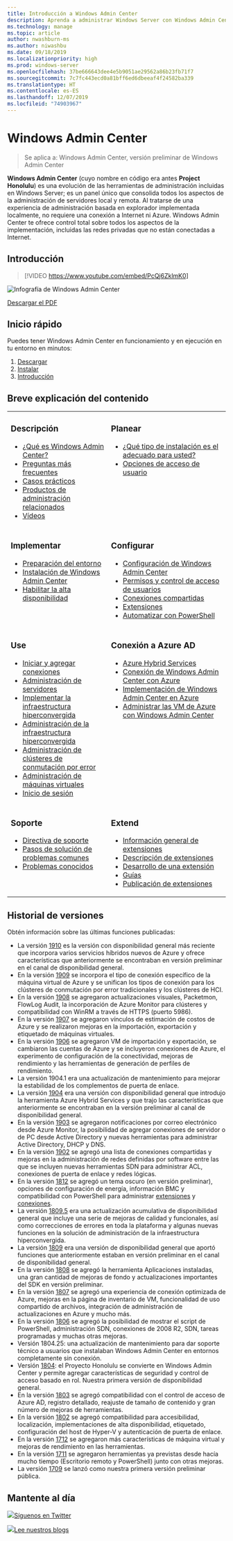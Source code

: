 ```yaml
---
title: Introducción a Windows Admin Center
description: Aprenda a administrar Windows Server con Windows Admin Center (Proyecto Honolulu)
ms.technology: manage
ms.topic: article
author: nwashburn-ms
ms.author: niwashbu
ms.date: 09/18/2019
ms.localizationpriority: high
ms.prod: windows-server
ms.openlocfilehash: 37be666643dee4e5b9051ae29562a86b23fb71f7
ms.sourcegitcommit: 7c7fc443ecd0a81bff6ed6dbeeaf4f24582ba339
ms.translationtype: HT
ms.contentlocale: es-ES
ms.lasthandoff: 12/07/2019
ms.locfileid: "74903967"
---
```

# <a name="windows-admin-center"></a>Windows Admin Center

> Se aplica a: Windows Admin Center, versión preliminar de Windows Admin Center

**Windows Admin Center** (cuyo nombre en código era antes **Project Honolulu**) es una evolución de las herramientas de administración incluidas en Windows Server; es un panel único que consolida todos los aspectos de la administración de servidores local y remota. Al tratarse de una experiencia de administración basada en explorador implementada localmente, no requiere una conexión a Internet ni Azure. Windows Admin Center te ofrece control total sobre todos los aspectos de la implementación, incluidas las redes privadas que no están conectadas a Internet.

## <a name="introduction"></a>Introducción

>[!VIDEO https://www.youtube.com/embed/PcQj6ZklmK0]

![Infografía de Windows Admin Center](media/WAC1910Poster_thumb.PNG)

[Descargar el PDF](https://github.com/MicrosoftDocs/windowsserverdocs/raw/master/WindowsServerDocs/manage/windows-admin-center/media/WindowsAdminCenter1910Poster.pdf)

## <a name="quick-start"></a>Inicio rápido

Puedes tener Windows Admin Center en funcionamiento y en ejecución en tu entorno en minutos:

1. [Descargar](https://aka.ms/windowsadmincenter)
2. [Instalar](deploy/install.md)
3. [Introducción](use/get-started.md)

## <a name="contents-at-a-glance"></a>Breve explicación del contenido

<table>
    <tr></tr>
    <tr>
        <td style="vertical-align: top;">
            <h3>Descripción</h3>
            <ul>
            <li><a href="understand/what-is.md">¿Qué es Windows Admin Center?</a>
            <li><a href="understand/faq.md">Preguntas más frecuentes</a>
            <li><a href="understand/case-studies.md">Casos prácticos</a>
            <li><a href="understand/related-management.md">Productos de administración relacionados</a>
            <li><a href="understand/videos.md">Vídeos</a>
            </ul>
        </td>
        <td style="vertical-align: top;">
            <h3>Planear</h3>
            <ul>
            <li><a href="plan/installation-options.md">¿Qué tipo de instalación es el adecuado para usted?</a>
            <li><a href="plan/user-access-options.md">Opciones de acceso de usuario</a>
            <br>
            </ul>
        </td>
    </tr>
    <tr>
        <td style="vertical-align: top;">
            <h3>Implementar</h3>
            <ul>
            <li><a href="deploy/prepare-environment.md">Preparación del entorno</a>
            <li><a href="deploy/install.md">Instalación de Windows Admin Center</a>
            <li><a href="deploy/high-availability.md">Habilitar la alta disponibilidad</a>
         </ul>
        </td>
        <td style="vertical-align: top;">
            <h3>Configurar</h3>
            <ul>
            <li><a href="configure/settings.md">Configuración de Windows Admin Center</a>
            <li><a href="configure/user-access-control.md">Permisos y control de acceso de usuarios</a>
            <li><a href="configure/shared-connections.md">Conexiones compartidas</a>
            <li><a href="configure/using-extensions.md">Extensiones</a>
            <li><a href="configure/use-powershell.md">Automatizar con PowerShell</a>
            </ul>
        </td>
    </tr>
    <tr>
        <td style="vertical-align: top;">
            <h3>Use</h3>
            <ul>
            <li><a href="use/get-started.md">Iniciar y agregar conexiones</a>
            <li><a href="use/manage-servers.md">Administración de servidores</a>
            <li><a href="use/deploy-hyperconverged-infrastructure.md">Implementar la infraestructura hiperconvergida</a>
            <li><a href="use/manage-hyper-converged.md">Administración de la infraestructura hiperconvergida</a>
            <li><a href="use/manage-failover-clusters.md">Administración de clústeres de conmutación por error</a>
            <li><a href="use/manage-virtual-machines.md">Administración de máquinas virtuales</a>
            <li><a href="use/logging.md">Inicio de sesión</a>
            </ul>
        </td>
        <td style="vertical-align: top;">
            <h3>Conexión a Azure AD</h3>
            <ul>
            <li><a href="azure/index.md">Azure Hybrid Services</a></li>
            <li><a href="azure/azure-integration.md">Conexión de Windows Admin Center con Azure</a></li>
            <li><a href="azure/deploy-wac-in-azure.md">Implementación de Windows Admin Center en Azure</a></li>
            <li><a href="azure/manage-azure-vms.md">Administrar las VM de Azure con Windows Admin Center</a></li>
            </ul>
        </td>
    </tr>
    <tr>
            <td style="vertical-align: top;">
            <h3>Soporte</h3>
            <ul>
            <li><a href="support/index.md">Directiva de soporte</a>
            <li><a href="support/troubleshooting.md">Pasos de solución de problemas comunes</a>
            <li><a href="support/known-issues.md">Problemas conocidos</a>
            </ul>
        </td>
            <td style="vertical-align: top;">
            <h3>Extend</h3>
            <ul>
            <li><a href="extend/extensibility-overview.md">Información general de extensiones</a>
            <li><a href="extend/understand-extensions.md">Descripción de extensiones</a>
            <li><a href="extend/developing-extensions.md">Desarrollo de una extensión</a>
            <li><a href="extend/publish-extensions.md">Guías</a>
            <li><a href="extend/publish-extensions.md">Publicación de extensiones</a>
            </ul>
        </td>
    </tr>

</table>

## <a name="release-history"></a>Historial de versiones

Obtén información sobre las últimas funciones publicadas:

- La versión [1910](https://aka.ms/wac1910) es la versión con disponibilidad general más reciente que incorpora varios servicios híbridos nuevos de Azure y ofrece características que anteriormente se encontraban en versión preliminar en el canal de disponibilidad general.
- En la versión [1909](https://aka.ms/wac1909) se incorpora el tipo de conexión específico de la máquina virtual de Azure y se unifican los tipos de conexión para los clústeres de conmutación por error tradicionales y los clústeres de HCI.
- En la versión [1908](https://aka.ms/wac1908) se agregaron actualizaciones visuales, Packetmon, FlowLog Audit, la incorporación de Azure Monitor para clústeres y compatibilidad con WinRM a través de HTTPS (puerto 5986).
- En la versión [1907](https://aka.ms/wac1907) se agregaron vínculos de estimación de costos de Azure y se realizaron mejoras en la importación, exportación y etiquetado de máquinas virtuales.
- En la versión [1906](https://aka.ms/wac1906) se agregaron VM de importación y exportación, se cambiaron las cuentas de Azure y se incluyeron conexiones de Azure, el experimento de configuración de la conectividad, mejoras de rendimiento y las herramientas de generación de perfiles de rendimiento.
- La versión 1904.1 era una actualización de mantenimiento para mejorar la estabilidad de los complementos de puerta de enlace.
- La versión [1904](https://aka.ms/wac1904) era una versión con disponibilidad general que introdujo la herramienta Azure Hybrid Services y que trajo las características que anteriormente se encontraban en la versión preliminar al canal de disponibilidad general.
- En la versión [1903](https://aka.ms/wac1903) se agregaron notificaciones por correo electrónico desde Azure Monitor, la posibilidad de agregar conexiones de servidor o de PC desde Active Directory y nuevas herramientas para administrar Active Directory, DHCP y DNS.
- En la versión [1902](https://aka.ms/wac1902) se agregó una lista de conexiones compartidas y mejoras en la administración de redes definidas por software entre las que se incluyen nuevas herramientas SDN para administrar ACL, conexiones de puerta de enlace y redes lógicas.
- En la versión [1812](https://aka.ms/wac1812) se agregó un tema oscuro (en versión preliminar), opciones de configuración de energía, información BMC y compatibilidad con PowerShell para administrar [extensiones](./configure/using-extensions.md#manage-extensions-with-powershell) y [conexiones](./use/get-started.md#use-powershell-to-import-or-export-your-connections-with-tags).
- La versión [1809.5](https://aka.ms/wac1809.5) era una actualización acumulativa de disponibilidad general que incluye una serie de mejoras de calidad y funcionales, así como correcciones de errores en toda la plataforma y algunas nuevas funciones en la solución de administración de la infraestructura hiperconvergida.
- La versión [1809](https://cloudblogs.microsoft.com/windowsserver/2018/09/20/windows-admin-center-1809-and-sdk-now-generally-available/) era una versión de disponibilidad general que aportó funciones que anteriormente estaban en versión preliminar en el canal de disponibilidad general.
- En la versión [1808](https://aka.ms/WACPreview1808-InsiderBlog) se agregó la herramienta Aplicaciones instaladas, una gran cantidad de mejoras de fondo y actualizaciones importantes del SDK en versión preliminar.
- En la versión [1807](https://aka.ms/WACPreview1807-InsiderBlog) se agregó una experiencia de conexión optimizada de Azure, mejoras en la página de inventario de VM, funcionalidad de uso compartido de archivos, integración de administración de actualizaciones en Azure y mucho más. 
- En la versión [1806](https://aka.ms/WACPreview1806-InsiderBlog) se agregó la posibilidad de mostrar el script de PowerShell, administración SDN, conexiones de 2008 R2, SDN, tareas programadas y muchas otras mejoras.
- Versión 1804.25: una actualización de mantenimiento para dar soporte técnico a usuarios que instalaban Windows Admin Center en entornos completamente sin conexión.
- Versión [1804](https://cloudblogs.microsoft.com/windowsserver/2018/04/12/announcing-windows-admin-center-our-reimagined-management-experience/): el Proyecto Honolulu se convierte en Windows Admin Center y permite agregar características de seguridad y control de acceso basado en rol. Nuestra primera versión de disponibilidad general.
- En la versión [1803](https://blogs.windows.com/windowsexperience/2018/03/13/announcing-project-honolulu-technical-preview-1803-and-rsat-insider-preview-for-windows-10) se agregó compatibilidad con el control de acceso de Azure AD, registro detallado, reajuste de tamaño de contenido y gran número de mejoras de herramientas.
- En la versión [1802](https://blogs.windows.com/windowsexperience/2018/02/13/announcing-windows-server-insider-preview-build-17093-project-honolulu-technical-preview-1802) se agregó compatibilidad para accesibilidad, localización, implementaciones de alta disponibilidad, etiquetado, configuración del host de Hyper-V y autenticación de puerta de enlace.
- En la versión [1712](https://blogs.windows.com/windowsexperience/2017/12/19/announcing-project-honolulu-technical-preview-1712-build-05002) se agregaron más características de máquina virtual y mejoras de rendimiento en las herramientas.
- En la versión [1711](https://cloudblogs.microsoft.com/windowsserver/2017/12/01/1711-update-to-project-honolulu-technical-preview-is-now-available/) se agregaron herramientas ya previstas desde hacía mucho tiempo (Escritorio remoto y PowerShell) junto con otras mejoras.
- La versión [1709](https://cloudblogs.microsoft.com/windowsserver/2017/09/22/project-honolulu-technical-preview-is-now-available-for-download/) se lanzó como nuestra primera versión preliminar pública.

## <a name="stay-updated"></a>Mantente al día

![ ](//img-prod-cms-rt-microsoft-com.akamaized.net/cms/api/am/imageFileData/REOolR)[Síguenos en Twitter](https://twitter.com/servermgmt)

![ ](//img-prod-cms-rt-microsoft-com.akamaized.net/cms/api/am/imageFileData/REOtyw)[Lee nuestros blogs](https://blogs.technet.microsoft.com/servermanagement/)
